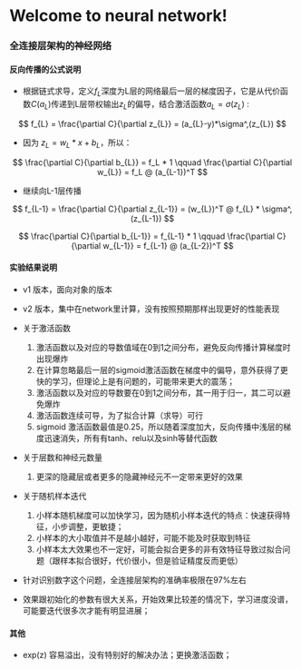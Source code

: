 # Welcome to neural network!

### 全连接层架构的神经网络

#### 反向传播的公式说明

* 根据链式求导，定义$f_{L}$深度为L层的网络最后一层的梯度因子，它是从代价函数$C(a_{L})$传递到L层带权输出$z_L$的偏导，结合激活函数$a_{L} = \sigma({z_L})$ :

$$
f_{L} = \frac{\partial C}{\partial z_{L}} = (a_{L}-y)*\sigma^,(z_{L})
$$

* 因为 $z_L = w_L * x + b_L$，所以：

$$
\frac{\partial C}{\partial b_{L}} = f_L * 1  \qquad
\frac{\partial C}{\partial w_{L}} = f_L @ (a_{L-1})^T
$$

* 继续向L-1层传播

$$
f_{L-1} = \frac{\partial C}{\partial z_{L-1}} = (w_{L})^T @ f_{L} * \sigma^,(z_{L-1})
$$

$$
\frac{\partial C}{\partial b_{L-1}} = f_{L-1} * 1  \qquad
\frac{\partial C}{\partial w_{L-1}} = f_{L-1} @ (a_{L-2})^T
$$

#### 实验结果说明

* v1 版本，面向对象的版本
* v2 版本，集中在network里计算，没有按照预期那样出现更好的性能表现
* 关于激活函数
  1. 激活函数以及对应的导数值域在0到1之间分布，避免反向传播计算梯度时出现爆炸
  2. 在计算忽略最后一层的sigmoid激活函数在梯度中的偏导，意外获得了更快的学习，但理论上是有问题的，可能带来更大的震荡；
  3. 激活函数以及对应的导数要在0到1之间分布，其一用于归一，其二可以避免爆炸
  4. 激活函数连续可导，为了拟合计算（求导）可行
  5. sigmoid 激活函数最值是0.25，所以随着深度加大，反向传播中浅层的梯度迅速消失，所有有tanh、relu以及sinh等替代函数

* 关于层数和神经元数量
  1. 更深的隐藏层或者更多的隐藏神经元不一定带来更好的效果

* 关于随机样本迭代
  1. 小样本随机梯度可以加快学习，因为随机小样本迭代的特点：快速获得特征，小步调整，更敏捷；
  2. 小样本的大小取值并不是越小越好，可能不能及时获取到特征
  3. 小样本太大效果也不一定好，可能会拟合更多的非有效特征导致过拟合问题（跟样本拟合很好，代价很小，但是验证精度反而更低）

* 针对识别数字这个问题，全连接层架构的准确率极限在97%左右
* 效果跟初始化的参数有很大关系，开始效果比较差的情况下，学习进度没谱，可能要迭代很多次才能有明显进展；

#### 其他

* exp(z) 容易溢出，没有特别好的解决办法；更换激活函数；

